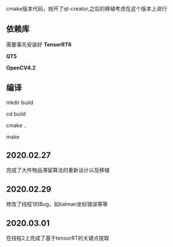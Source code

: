 cmake版本代码，抛开了qt-creator,之后的移植考虑在这个版本上进行
## 依赖库
需要事先安装好 
**TensorRT6** 

**QT5** 

**OpenCV4.2**

## 编译
mkdir build

cd build

cmake ..

make

## 2020.02.27
完成了大件物品滞留算法的重新设计以及移植

## 2020.02.29
修改了线程1的Bug，如kalman坐标错误等等

## 2020.03.01
在线程2上完成了基于tensorRT的关键点提取
